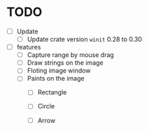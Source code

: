 # TODO
* [ ] Update
  * [ ] Update crate version `winit` 0.28 to 0.30
* [ ] features
  - [ ] Capture range by mouse drag
  - [ ] Draw strings on the image
  - [ ] Floting image window
  - [ ] Paints on the image
    - [ ] Rectangle
    - [ ] Circle
    - [ ] Arrow


